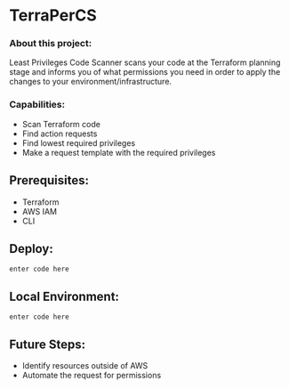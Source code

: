 # TerraPerCS

### About this project:
Least Privileges Code Scanner scans your code at the Terraform planning stage and informs you of what permissions you need in order to apply the changes to your environment/infrastructure.

### Capabilities:
* Scan Terraform code
* Find action requests
* Find lowest required privileges
* Make a request template with the required privileges

## Prerequisites:
* Terraform
* AWS IAM
* CLI
## Deploy:

    enter code here

## Local Environment:

    enter code here

## Future Steps:
* Identify resources outside of AWS
* Automate the request for permissions

